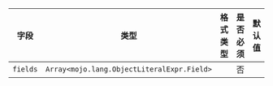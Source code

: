 | 字段 | 类型 | 格式类型 | 是否必须 | 默认值 | 说明 |
|---|---|---|---|---|---|
| `fields` | `Array<mojo.lang.ObjectLiteralExpr.Field>` |  | 否 |  |
